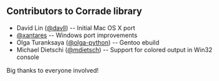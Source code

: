 Contributors to Corrade library
-------------------------------

*   David Lin ([@davll](https://github.com/davll)) -- Initial Mac OS X port
*   [@xantares](https://github.com/xantares) -- Windows port improvements
*   Olga Turanksaya ([@olga-python](https://github.com/olga-python)) -- Gentoo
    ebuild
*   Michael Dietschi ([@mdietsch](https://github.com/mdietsch)) -- Support for
    colored output in Win32 console

Big thanks to everyone involved!
